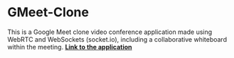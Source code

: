 # GMeet-Clone
This is a Google Meet clone video conference application made using WebRTC and WebSockets (socket.io), including a collaborative whiteboard within the meeting.
[**Link to the application**](https://tail-o629.onrender.com/)
